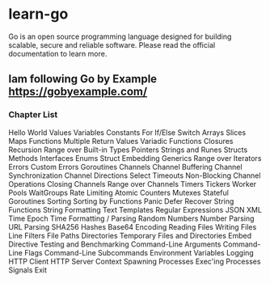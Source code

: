 # learn-go
Go is an open source programming language designed for building scalable, secure and reliable software. Please read the official documentation to learn more.

## Iam following Go by Example https://gobyexample.com/

### Chapter List
Hello World
Values
Variables
Constants
For
If/Else
Switch
Arrays
Slices
Maps
Functions
Multiple Return Values
Variadic Functions
Closures
Recursion
Range over Built-in Types
Pointers
Strings and Runes
Structs
Methods
Interfaces
Enums
Struct Embedding
Generics
Range over Iterators
Errors
Custom Errors
Goroutines
Channels
Channel Buffering
Channel Synchronization
Channel Directions
Select
Timeouts
Non-Blocking Channel Operations
Closing Channels
Range over Channels
Timers
Tickers
Worker Pools
WaitGroups
Rate Limiting
Atomic Counters
Mutexes
Stateful Goroutines
Sorting
Sorting by Functions
Panic
Defer
Recover
String Functions
String Formatting
Text Templates
Regular Expressions
JSON
XML
Time
Epoch
Time Formatting / Parsing
Random Numbers
Number Parsing
URL Parsing
SHA256 Hashes
Base64 Encoding
Reading Files
Writing Files
Line Filters
File Paths
Directories
Temporary Files and Directories
Embed Directive
Testing and Benchmarking
Command-Line Arguments
Command-Line Flags
Command-Line Subcommands
Environment Variables
Logging
HTTP Client
HTTP Server
Context
Spawning Processes
Exec'ing Processes
Signals
Exit
